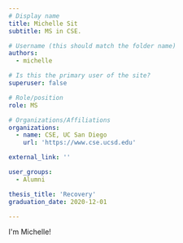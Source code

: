 ```yaml
---
# Display name
title: Michelle Sit
subtitle: MS in CSE.

# Username (this should match the folder name)
authors:
  - michelle

# Is this the primary user of the site?
superuser: false

# Role/position
role: MS

# Organizations/Affiliations
organizations:
  - name: CSE, UC San Diego
    url: 'https://www.cse.ucsd.edu'

external_link: ''

user_groups:
  - Alumni

thesis_title: 'Recovery'
graduation_date: 2020-12-01

---
```


I'm Michelle!
